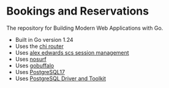 # Bookings and Reservations

The repository for Building Modern Web Applications with Go.


- Built in Go version 1.24
- Uses the [chi router](github.com/go-chi/chi)
- Uses [alex edwards scs session management](github.com/alexedwards/scs)
- Uses [nosurf](github.com/justinas/nosurf)
- Uses [gobuffalo](https://gobuffalo.io/documentation/database/pop/)
- Uses [PostgreSQL17](https://postgresapp.com/)
- Uses [PostgreSQL Driver and Toolkit](https://github.com/jackc/pgx)